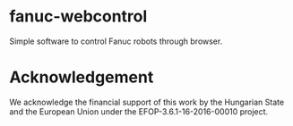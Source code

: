 # fanuc-webcontrol
Simple software to control Fanuc robots through browser.

# Acknowledgement
We acknowledge the financial support of this work by the Hungarian State and the European Union under the  EFOP-3.6.1-16-2016-00010 project.
